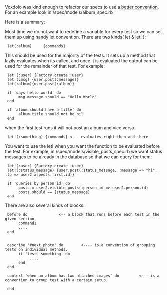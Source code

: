 Voxdolo was kind enough to refactor our specs to use a [better convention](http://github.com/diaspora/diaspora/commit/81d753e7737d31524adc8984482af87d6dcb9613).
For an example look in /spec/models/album_spec.rb

Here is a summary:

Most time we do not want to redefine a variable for every test so we can set them up using handy let convention. There are two kinds( let & let! ):

     let(:album)     {commands} 

This should be used for the majority of the tests. It sets up a method that lazily evaluates when its called, and once it is evaluated the output can be used for the remainder of that test. For example:

     let (:user) {Factory.create :user}
     let (:msg) {user.post(:message)}
     let(:album){user.post(:album)}

     it 'says hello world' do 
          msg.message.should == "Hello World"
     end

     it 'album should have a title' do
          album.title.should_not be_nil
     end

when the first test runs it will not post an album
and vice versa

     let!(:something) {commands} <--- evaluates right then and there

You want to use the let! when you want the function to be evaluated before the test. For example, in /spec/models/visible_posts_spec.rb we want status messages to be already in the database so that we can query for them:

     let!(:user) {Factory.create :user}
     let!(:status_message) {user.post(:status_message, :message => "hi", :to => user2.aspects.first.id)}

     it 'queries by person id' do
          posts = user2.visible_posts(:person_id => user2.person.id)
          posts.should == [status_message]
     end



There are also several kinds of blocks:

     before do              <-- a block that runs before each test in the given section
          command1
          ....
     end


     describe '#next_photo' do        <---- is a convention of grouping tests on individual methods.
          it 'tests something' do
               ....
          end
     end

     context 'when an album has two attached images' do         <--- is a convention to group test with a certain setup.
     
     end